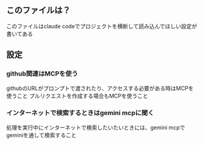 ## このファイルは？
このファイルはclaude codeでプロジェクトを横断して読み込んでほしい設定が書いてある

## 設定
### github関連はMCPを使う
githubのURLがプロンプトで渡されたり、アクセスする必要がある時はMCPを使うこと
プルリクエストを作成する場合もMCPを使うこと


### インターネットで検索するときはgemini mcpに聞く
処理を実行中にインターネットで検索したいたいときには、gemini mcpでgeminiを通して検索すること


